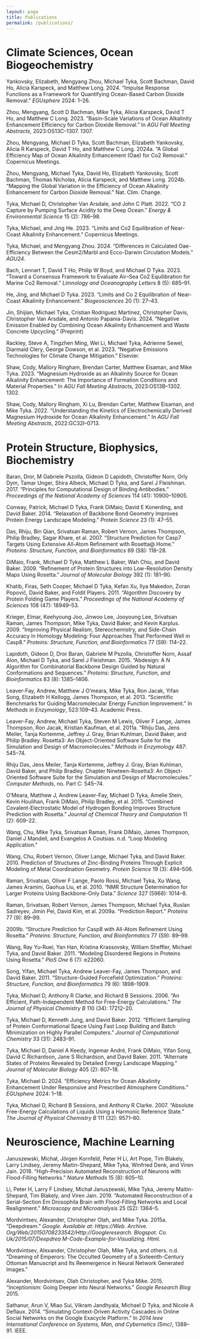 ```yaml
---
layout: page
title: Publications
permalink: /publications/
---
```



# Climate Sciences, Ocean Biogeochemistry

Yankovsky, Elizabeth, Mengyang Zhou, Michael Tyka, Scott Bachman, David
Ho, Alicia Karspeck, and Matthew Long. 2024. “Impulse Response Functions
as a Framework for Quantifying Ocean-Based Carbon Dioxide Removal.”
*EGUsphere* 2024: 1–26.

Zhou, Mengyang, Scott D Bachman, Mike Tyka, Alicia Karspeck, David T Ho,
and Matthew C Long. 2023. “Basin-Scale Variations of Ocean Alkalinity
Enhancement Efficiency for Carbon Dioxide Removal.” In *AGU Fall Meeting
Abstracts*, 2023:OS13C–1307. 1307.

Zhou, Mengyang, Michael D Tyka, Scott Bachman, Elizabeth Yankovsky,
Alicia R Karspeck, David T Ho, and Matthew C Long. 2024a. “A Global
Efficiency Map of Ocean Alkalinity Enhancement (Oae) for Co2 Removal.”
Copernicus Meetings.

Zhou, Mengyang, Michael Tyka, David Ho, Elizabeth Yankovsky, Scott
Bachman, Thomas Nicholas, Alicia Karspeck, and Matthew Long. 2024b.
“Mapping the Global Variation in the Efficiency of Ocean Alkalinity
Enhancement for Carbon Dioxide Removal.” Nat. Clim. Change.

Tyka, Michael D, Christopher Van Arsdale, and John C Platt. 2022. “CO 2
Capture by Pumping Surface Acidity to the Deep Ocean.” *Energy &
Environmental Science* 15 (2): 786–98.

Tyka, Michael, and Jing He. 2023. “Limits and Co2 Equilibration of
Near-Coast Alkalinity Enhancement.” Copernicus Meetings.

Tyka, Michael, and Mengyang Zhou. 2024. “Differences in Calculated
Oae-Efficiency Between the Cesm2/Marbl and Ecco-Darwin Circulation
Models.” *AGU24*.

Bach, Lennart T, David T Ho, Philip W Boyd, and Michael D Tyka. 2023.
“Toward a Consensus Framework to Evaluate Air–Sea Co2 Equilibration for
Marine Co2 Removal.” *Limnology and Oceanography Letters* 8 (5): 685–91.

He, Jing, and Michael D Tyka. 2023. “Limits and Co 2 Equilibration of
Near-Coast Alkalinity Enhancement.” *Biogeosciences* 20 (1): 27–43.

Jin, Shijian, Michael Tyka, Cristian Rodriguez Martinez, Christopher
Davis, Christopher Van Arsdale, and Antonio Papania-Davis. 2024.
“Negative Emission Enabled by Combining Ocean Alkalinity Enhancement and
Waste Concrete Upcycling.” (Preprint)

Rackley, Steve A, Tingzhen Ming, Wei Li, Michael Tyka, Adrienne Sewel,
Diarmaid Clery, George Dowson, et al. 2023. “Negative Emissions
Technologies for Climate Change Mitigation.” Elsevier.


Shaw, Cody, Mallory Ringham, Brendan Carter, Matthew Eisaman, and Mike
Tyka. 2023. “Magnesium Hydroxide as an Alkalinity Source for Ocean
Alkalinity Enhancement: The Importance of Formation Conditions and
Material Properties.” In *AGU Fall Meeting Abstracts*, 2023:OS13B–1302.
1302.

Shaw, Cody, Mallory Ringham, Xi Lu, Brendan Carter, Matthew Eisaman, and
Mike Tyka. 2022. “Understanding the Kinetics of Electrochemically
Derived Magnesium Hydroxide for Ocean Alkalinity Enhancement.” In *AGU
Fall Meeting Abstracts*, 2022:GC32I–0713.


# Protein Structure, Biophysics, Biochemistry

Baran, Dror, M Gabriele Pszolla, Gideon D Lapidoth, Christoffer Norn,
Orly Dym, Tamar Unger, Shira Albeck, Michael D Tyka, and Sarel J
Fleishman. 2017. “Principles for Computational Design of Binding
Antibodies.” *Proceedings of the National Academy of Sciences* 114 (41):
10900–10905.

Conway, Patrick, Michael D Tyka, Frank DiMaio, David E Konerding, and
David Baker. 2014. “Relaxation of Backbone Bond Geometry Improves
Protein Energy Landscape Modeling.” *Protein Science* 23 (1): 47–55.

Das, Rhiju, Bin Qian, Srivatsan Raman, Robert Vernon, James Thompson,
Philip Bradley, Sagar Khare, et al. 2007. “Structure Prediction for
Casp7 Targets Using Extensive All-Atom Refinement with Rosetta@ Home.”
*Proteins: Structure, Function, and Bioinformatics* 69 (S8): 118–28.

DiMaio, Frank, Michael D Tyka, Matthew L Baker, Wah Chiu, and David
Baker. 2009. “Refinement of Protein Structures into Low-Resolution
Density Maps Using Rosetta.” *Journal of Molecular Biology* 392 (1):
181–90.

Khatib, Firas, Seth Cooper, Michael D Tyka, Kefan Xu, Ilya Makedon,
Zoran Popović, David Baker, and Foldit Players. 2011. “Algorithm
Discovery by Protein Folding Game Players.” *Proceedings of the National
Academy of Sciences* 108 (47): 18949–53.

Krieger, Elmar, Keehyoung Joo, Jinwoo Lee, Jooyoung Lee, Srivatsan
Raman, James Thompson, Mike Tyka, David Baker, and Kevin Karplus. 2009.
“Improving Physical Realism, Stereochemistry, and Side-Chain Accuracy in
Homology Modeling: Four Approaches That Performed Well in Casp8.”
*Proteins: Structure, Function, and Bioinformatics* 77 (S9): 114–22.

Lapidoth, Gideon D, Dror Baran, Gabriele M Pszolla, Christoffer Norn,
Assaf Alon, Michael D Tyka, and Sarel J Fleishman. 2015. “Abdesign: A N
Algorithm for Combinatorial Backbone Design Guided by Natural
Conformations and Sequences.” *Proteins: Structure, Function, and
Bioinformatics* 83 (8): 1385–1406.

Leaver-Fay, Andrew, Matthew J O’meara, Mike Tyka, Ron Jacak, Yifan Song,
Elizabeth H Kellogg, James Thompson, et al. 2013. “Scientific Benchmarks
for Guiding Macromolecular Energy Function Improvement.” In *Methods in
Enzymology*, 523:109–43. Academic Press.

Leaver-Fay, Andrew, Michael Tyka, Steven M Lewis, Oliver F Lange, James
Thompson, Ron Jacak, Kristian Kaufman, et al. 2011a. “Rhiju Das, Jens
Meiler, Tanja Kortemme, Jeffrey J. Gray, Brian Kuhlman, David Baker, and
Philip Bradley. Rosetta3: An Object-Oriented Software Suite for the
Simulation and Design of Macromolecules.” *Methods in Enzymology* 487:
545–74.

Rhiju Das, Jens Meiler, Tanja Kortemme, Jeffrey J. Gray,
Brian Kuhlman, David Baker, and Philip Bradley. Chapter
Nineteen-Rosetta3: An Object-Oriented Software Suite for the Simulation
and Design of Macromolecules.” *Computer Methods*, no. Part C: 545–74.

O’Meara, Matthew J, Andrew Leaver-Fay, Michael D Tyka, Amelie Stein,
Kevin Houlihan, Frank DiMaio, Philip Bradley, et al. 2015. “Combined
Covalent-Electrostatic Model of Hydrogen Bonding Improves Structure
Prediction with Rosetta.” *Journal of Chemical Theory and Computation*
11 (2): 609–22.

Wang, Chu, Mike Tyka, Srivatsan Raman, Frank DiMaio, James Thompson,
Daniel J Mandell, and Evangelos A Coutsias. n.d. “Loop Modeling
Application.”

Wang, Chu, Robert Vernon, Oliver Lange, Michael Tyka, and David Baker. 2010. 
Prediction of Structures of Zinc-Binding Proteins Through
Explicit Modeling of Metal Coordination Geometry. *Protein Science* 19
(3): 494–506.

Raman, Srivatsan, Oliver F Lange, Paolo Rossi, Michael Tyka, Xu Wang,
James Aramini, Gaohua Liu, et al. 2010. “NMR Structure Determination for
Larger Proteins Using Backbone-Only Data.” *Science* 327 (5968): 1014–8.

Raman, Srivatsan, Robert Vernon, James Thompson, Michael Tyka, Ruslan
Sadreyev, Jimin Pei, David Kim, et al. 2009a. “Prediction Report.”
*Proteins* 77 (9): 89–99.

2009b. “Structure Prediction for Casp8 with All-Atom Refinement
Using Rosetta.” *Proteins: Structure, Function, and Bioinformatics* 77
(S9): 89–99.


Wang, Ray Yu-Ruei, Yan Han, Kristina Krassovsky, William Sheffler,
Michael Tyka, and David Baker. 2011. “Modeling Disordered Regions in
Proteins Using Rosetta.” *PloS One* 6 (7): e22060.

Song, Yifan, Michael Tyka, Andrew Leaver-Fay, James Thompson, and David
Baker. 2011. “Structure-Guided Forcefield Optimization.” *Proteins:
Structure, Function, and Bioinformatics* 79 (6): 1898–1909.

Tyka, Michael D, Anthony R Clarke, and Richard B Sessions. 2006. “An
Efficient, Path-Independent Method for Free-Energy Calculations.” *The
Journal of Physical Chemistry B* 110 (34): 17212–20.

Tyka, Michael D, Kenneth Jung, and David Baker. 2012. “Efficient
Sampling of Protein Conformational Space Using Fast Loop Building and
Batch Minimization on Highly Parallel Computers.” *Journal of
Computational Chemistry* 33 (31): 2483–91.

Tyka, Michael D, Daniel A Keedy, Ingemar André, Frank DiMaio, Yifan
Song, David C Richardson, Jane S Richardson, and David Baker. 2011.
“Alternate States of Proteins Revealed by Detailed Energy Landscape
Mapping.” *Journal of Molecular Biology* 405 (2): 607–18.

Tyka, Michael D. 2024. “Efficiency Metrics for Ocean Alkalinity
Enhancement Under Responsive and Prescribed Atmosphere Conditions.”
*EGUsphere* 2024: 1–18.

Tyka, Michael D, Richard B Sessions, and Anthony R Clarke. 2007.
“Absolute Free-Energy Calculations of Liquids Using a Harmonic Reference
State.” *The Journal of Physical Chemistry B* 111 (32): 9571–80.

# Neuroscience, Machine Learning

Januszewski, Michał, Jörgen Kornfeld, Peter H Li, Art Pope, Tim Blakely,
Larry Lindsey, Jeremy Maitin-Shepard, Mike Tyka, Winfried Denk, and
Viren Jain. 2018. “High-Precision Automated Reconstruction of Neurons
with Flood-Filling Networks.” *Nature Methods* 15 (8): 605–10.

Li, Peter H, Larry F Lindsey, Michał Januszewski, Mike Tyka, Jeremy
Maitin-Shepard, Tim Blakely, and Viren Jain. 2019. “Automated
Reconstruction of a Serial-Section Em Drosophila Brain with
Flood-Filling Networks and Local Realignment.” *Microscopy and
Microanalysis* 25 (S2): 1364–5.

Mordvintsev, Alexander, Christopher Olah, and Mike Tyka. 2015a.
“Deepdream.” *Google. Available at: Https://Web. Archive.
Org/Web/20150708233542/Http://Googleresearch. Blogspot. Co.
Uk/2015/07/Deepdrea M-Code-Example-for-Visualizing. Html*.

Mordvintsev, Alexander, Christopher Olah, Mike Tyka, and others. n.d.
“Dreaming of Emperors: The Occulted Geometry of a Sixteenth-Century
Ottoman Manuscript and Its Reemergence in Neural Network Generated
Images.”

Alexander, Mordvintsev, Olah Christopher, and Tyka Mike. 2015.
“Inceptionism: Going Deeper into Neural Networks.” *Google Research
Blog* 2015.

Sathanur, Arun V, Miao Sui, Vikram Jandhyala, Michael D Tyka, and Nicole
A Deflaux. 2014. “Simulating Context-Driven Activity Cascades in Online
Social Networks on the Google Exacycle Platform.” In *2014 Ieee
International Conference on Systems, Man, and Cybernetics (Smc)*,
1388–91. IEEE.



